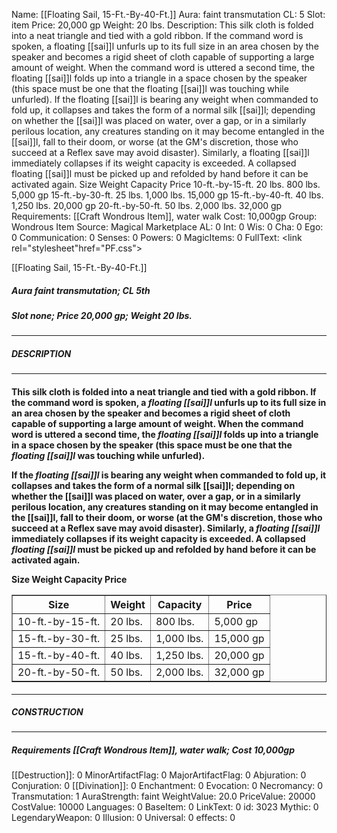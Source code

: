 Name: [[Floating Sail, 15-Ft.-By-40-Ft.]]
Aura: faint transmutation
CL: 5
Slot: item
Price: 20,000 gp
Weight: 20 lbs.
Description: This silk cloth is folded into a neat triangle and tied with a gold ribbon. If the command word is spoken, a floating [[sai]]l unfurls up to its full size in an area chosen by the speaker and becomes a rigid sheet of cloth capable of supporting a large amount of weight. When the command word is uttered a second time, the floating [[sai]]l folds up into a triangle in a space chosen by the speaker (this space must be one that the floating [[sai]]l was touching while unfurled). If the floating [[sai]]l is bearing any weight when commanded to fold up, it collapses and takes the form of a normal silk [[sai]]l; depending on whether the [[sai]]l was placed on water, over a gap, or in a similarly perilous location, any creatures standing on it may become entangled in the [[sai]]l, fall to their doom, or worse (at the GM's discretion, those who succeed at a Reflex save may avoid disaster). Similarly, a floating [[sai]]l immediately collapses if its weight capacity is exceeded. A collapsed floating [[sai]]l must be picked up and refolded by hand before it can be activated again. Size Weight Capacity Price 10-ft.-by-15-ft. 20 lbs. 800 lbs. 5,000 gp 15-ft.-by-30-ft. 25 lbs. 1,000 lbs. 15,000 gp 15-ft.-by-40-ft. 40 lbs. 1,250 lbs. 20,000 gp 20-ft.-by-50-ft. 50 lbs. 2,000 lbs. 32,000 gp
Requirements: [[Craft Wondrous Item]], water walk
Cost: 10,000gp
Group: Wondrous Item
Source: Magical Marketplace
AL: 0
Int: 0
Wis: 0
Cha: 0
Ego: 0
Communication: 0
Senses: 0
Powers: 0
MagicItems: 0
FullText: <link rel="stylesheet"href="PF.css"><div class="heading"><p class="alignleft">[[Floating Sail, 15-Ft.-By-40-Ft.]]</p><div style="clear: both;"></div></div><div><h5><b>Aura </b>faint transmutation; <b>CL </b>5th</h5><h5><b>Slot </b>none; <b>Price </b>20,000 gp; <b>Weight </b>20 lbs.</h5></div><hr/><div><h5><b>DESCRIPTION</b></h5></div><hr/><div><h4><p>This silk cloth is folded into a neat triangle and tied with a gold ribbon. If the command word is spoken, a <i>floating [[sai]]l</i> unfurls up to its full size in an area chosen by the speaker and becomes a rigid sheet of cloth capable of supporting a large amount of weight. When the command word is uttered a second time, the <i>floating [[sai]]l</i> folds up into a triangle in a space chosen by the speaker (this space must be one that the <i>floating [[sai]]l</i> was touching while unfurled).</p><p>If the <i>floating [[sai]]l</i> is bearing any weight when commanded to fold up, it collapses and takes the form of a normal silk [[sai]]l; depending on whether the [[sai]]l was placed on water, over a gap, or in a similarly perilous location, any creatures standing on it may become entangled in the [[sai]]l, fall to their doom, or worse (at the GM's discretion, those who succeed at a Reflex save may avoid disaster). Similarly, a <i>floating [[sai]]l</i> immediately collapses if its weight capacity is exceeded. A collapsed <i>floating [[sai]]l</i> must be picked up and refolded by hand before it can be activated again.</p><p><b>Size Weight Capacity Price</b></p> <table border ='1'><tr><th>Size</th><th>Weight</th><th>Capacity</th><th>Price</th></tr><tr><td>10-ft.-by-15-ft.</td><td>20 lbs.</td><td>800 lbs.</td><td>5,000 gp</td></tr><tr><td>15-ft.-by-30-ft.</td><td>25 lbs.</td><td>1,000 lbs.</td><td>15,000 gp</td></tr><tr><td>15-ft.-by-40-ft.</td><td>40 lbs.</td><td>1,250 lbs.</td><td>20,000 gp</td></tr><tr><td>20-ft.-by-50-ft.</td><td>50 lbs.</td><td>2,000 lbs.</td><td>32,000 gp</td></tr></table> </h4></div><hr/><div><h5><b>CONSTRUCTION</b></h5></div><hr/><div><h5><b>Requirements </b>[[Craft Wondrous Item]], <i>water walk</i>; <b>Cost </b>10,000gp</h5></div>
[[Destruction]]: 0
MinorArtifactFlag: 0
MajorArtifactFlag: 0
Abjuration: 0
Conjuration: 0
[[Divination]]: 0
Enchantment: 0
Evocation: 0
Necromancy: 0
Transmutation: 1
AuraStrength: faint
WeightValue: 20.0
PriceValue: 20000
CostValue: 10000
Languages: 0
BaseItem: 0
LinkText: 0
id: 3023
Mythic: 0
LegendaryWeapon: 0
Illusion: 0
Universal: 0
effects: 0
